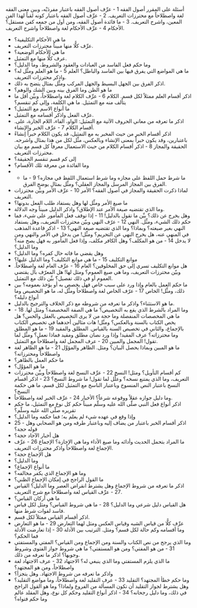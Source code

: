 ‌‌أسئلة على المقرر
أصول الفقه
1 - عرِّف أصول الفقه باعتبار مفردَيْه، وبين معنى الفقه لغة واصطلاحاً مع محترزات التعريف.
2 - عرِّف أصول الفقه باعتبار كونه لقباً لهذا الفن المعين، واشرح التعريف.
3 - ما فائدة أصول الفقه، ومن أول من جمعه كفن مستقل؟
الأحكام
4 - عرِّف الأحكام لغة واصطلاحاً واشرح التعريف.
- ما هي الأحكام التكليفية؟
- عرِّف كلًّا منها مبيناً محترزات التعريف.
- ما هي الأحكام الوضعية؟
- عرف كلًّا منها مع التمثيل.
- وما حكم فعل الفاسد من العبادات والعقود والشروط، وما الدليل؟
- ما هي المواضع التي يفرق فيها بين الفاسد والباطل؟
العلم
5 - ما هو العلم ومثِّل له؟ واذكر محترزات التعريف.
- اذكر الفرق بين الجهل البسيط والجهل المركب ومثِّل بمثال يتضح به ذلك.
- ما هو الظن وما الفرق بينه وبين الشك والوهم؟
- اذكر أقسام العلم ممثلاً لكل قسم.
الكلام
6 - عرِّف الكلام لغة واصطلاحاً، وبيِّن أقل ما يتألف منه مع التمثيل. ما هي الكلمة، وإلى كم تنقسم؟
- ما أنواع الاسم مع التمثيل؟
- عرِّف الفعل واذكر أقسامه مع التمثيل.
- اذكر ما تعرفه من معاني الحروف الآتية مع التمثيل: الواو، الفاء، اللام الجارة، على.
أقسام الكلام
7 - عرِّف الخبر والإنشاء.
- اذكر أقسام الخبر من حيث المخبر به مع التمثيل، قد يكون الكلام خبراً إنشاءً باعتبارين، وقد يكون خبراً بمعنى الإنشاء وبالعكس، مثِّل لكل من هذا بمثال واشرحه.
الحقيقة والمجاز
8 - اذكر أقسام الكلام من حيث الاستعمال معرفاً كل قسم مع بيان محترزات التعريف.
- إلى كم قسم تنقسم الحقيقة؟
- وما الفائدة من معرفة تلك الأقسام؟
- - ما شرط حمل اللفظ على مجازه وما شرط استعمال اللفظ في مجازه؟
9 - ما الفرق بين المجاز المرسل والمجاز العقلي؟ ومثِّل بمثال يوضح الفرق.
- لماذا ذكرت الحقيقة والمجاز في أصول الفقه؟
الأمر
10 - عرِّف الأمر وبيِّن محترزات التعريف.
- ما صيغ الأمر ومثِّل لها وهل يستفاد طلب الفعل بدونها؟
- وما الذي تقتضيه صيغة الأمر عند الإطلاق؟ واذكر الدليل مبيناً وجه الدلالة.
- وهل يخرج عن ذلك؟ بيِّن ما تقول بالدليل!
11 - إذا توقف فعل المأمور على شيء، فما حكم ذلك الشيء، ومثِّل.
النهي
12 - عرّف النهي وبيّن محترزات التعريف، وهل يستفاد النهي بغير صيغته؟ وبماذا؟ وما الذي تقتضيه صيغة النهي؟
13 - اذكر قاعدة المذهب في المنهي عنه، هل يخرج النهي عن التحريم؟ ومثِّل!
من يدخل في الأمر والنهي ومن لا يدخل
14 - من هو المكلف؟ وهل الكافر مكلف، وإذا فعل المأمور به فهل يصح منه؟ وما الدليل؟
- وهل يقضي ما فاته حال كفره؟ وما الدليل؟
- موانع التكليف
15 - ما هي موانع التكليف؟ وما الدليل عليها؟
- هل موانع التكليف تسري إلى حق المخلوقين؟
العام
16 - عرِّف العام لغة واصطلاحاً. وبيّن محترزات التعريف، وما هي صيغ العموم؟ ومثل لها! هل المعرّف بأل يقتضي العموم أو في ذلك تفصيل؟ بيِّن ذلك مع التمثيل.
- ما حكم العمل بالعام وإذا ورد على سبب خاص فهل يخصص به أو يؤخذ بعمومه؟ بين ذلك، ومثِّل!
الخاص
17 - عرّف الخاص لغة واصطلاحاً ومثِّل له، ما هو التخصيص وما أنواع دليله؟
- ما هو الاستثناء؟ واذكر ما تعرفه من شروطه مع ذكر الخلاف والترجيح بالدليل.
- وما المراد بالشرط الذي يقع به التخصيص؟ ما هي الصفة المخصصة؟ ومثل لها.
18 - ما هي المخصصات المنفصلة وما حجة من لا يرى التخصيص بالعقل والحس؟ هل يخص الكتاب بالسنة وبالعكس؟ ومثّل! هات مثالين أحدهما في تخصيص الكتاب بالإجماع، والثاني في تخصيص السنة بالقياس.
المطلق والمقيد
19 - ما هو المطلق وما محترزاته؟ عرف المقيد! وإذا ورد نصان مطلق ومقيد فماذا نعمل؟ ومثِّل لما تقول!
المجمل والمبين
20 - عرف المجمل لغة واصطلاحاً مع التمثيل.
- ما هو المبين وبماذا يحصل البيان؟ ومثل.
الظاهر والمؤوَّل
21 - ما هو الظاهر لغة واصطلاحاً ومحترزاته؟
- ما حكم العمل بالظاهر؟
- ما هو المؤوَّل؟
- كم أقسام التأويل؟ ومثل!
النسخ
22 - عرِّف النسخ لغة واصطلاحاً وبيِّن محترزات التعريف، وما الذي يمتنع نسخه؟ وعلِّل لما تقول! ما شروط النسخ؟
23 - اذكر أقسام النسخ باعتبار النص المنسوخ وباعتبار الناسخ مع التمثيل لكل قسم، ما هي حكمة النسخ؟
- وما دليل جوازه عقلاً ووقوعه شرعاً؟
الأخبار
24 - عرِّف الخبر لغة واصطلاحاً.
- اذكر أنواع فعل النبي صلّى الله عليه وسلّم مبيناً حكم كل نوع مع التمثيل، ما حكم تقريره صلّى الله عليه وسلّم؟
- وإذا وقع في عهده شيء لم يعلم به؛ فما حكمه وما الدليل؟
- 25 - اذكر أقسام الخبر باعتبار من يضاف إليه وباعتبار طرقه ومن هو الصحابي وهل قوله حجة؟
- هل أخبار الآحاد حجة؟
- ما المراد بتحمل الحديث وأدائه وما صيغ الأداء وما هي الإجازة؟
الإجماع
26 - عرِّف الإجماع لغة واصطلاحاً واذكر محترزات التعريف.
- هل الإجماع حجة؟
- وما الدليل؟
- ما أنواع الإجماع؟
- وما هو الإجماع الذي يكفر مخالفه؟
- ما القول الراجح في إمكان الإجماع الظني؟
- اذكر ما تعرفه من شروط الإجماع وهل يشترط انقراض العصر وما الدليل؟
القياس
27 - عرِّف القياس لغة واصطلاحاً مع شرح التعريف.
- ما هي أركان القياس؟
- هل القياس دليل شرعي وما الدليل؟
28 - ما هي شروط القياس؟ ومثل لكل قياس فاسد لفوات شرط منها.
- اذكر أقسام القياس ممثلاً لكل قسم.
- عرِّف كلًّا من قياس الشبه وقياس العكس ومثل لهما 
التعارض
29 - ما هو التعارض وما أقسامه وكم حالة لكل قسم؟ ومثل.
الترتيب بين الأدلة
30 - إذا تعارضت الأدلة فما الحكم؟
- وما الذي يرجح من نص الكتاب والسنة ومن الإجماع ومن القياس؟
المفتي والمستفتي
31 - من هو المفتي؟ ومن هو المستفتي؟ ما هي شروط جواز الفتوى وشروط وجوبها؟ اذكر ما تعرفه من ذلك.
- ما الذي يلزم المستفتي وما الذي ينبغي له؟
الاجتهاد
32 - عرف الاجتهاد لغة واصطلاحاً، ومن هو المجتهد؟
- واذكر ما تعرفه من شروط الاجتهاد. وهل يتجزأ؟
- وما حكم خطأ المجتهد؟
التقليد
33 - عرف التقليد لغة واصطلاحاً، وما مواضع التقليد؟ وهل يشترط لجواز التقليد أن تكون المسألة من الفروع ولماذا؟ وما هو القول الراجح في ذلك، وما دليل رجحانه؟
34 - اذكر أنواع التقليد وحكم كل نوع، وهل المقلد عالم وما حكم فتواه؟